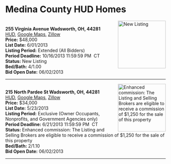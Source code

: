 # Medina County HUD Homes

[<img alt="New Listing" src="https://www.hudhomestore.com/pages/ImageShow.aspx?Case=412-559478" align="right" style="height:150px;">](http://www.hudhomestore.com/Listing/PropertyDetails.aspx?caseNumber=412-559478)  
**255 Virginia Avenue Wadsworth, OH, 44281**  
[HUD](http://www.hudhomestore.com/Listing/PropertyDetails.aspx?caseNumber=412-559478), [Google Maps](http://maps.google.com/maps?q=255+Virginia+Avenue+Wadsworth%2C+OH%2C+44281), [Zillow](http://www.zillow.com/homes/255+Virginia+Avenue+Wadsworth%2C+OH%2C+44281/)  
**Price:** $48,000  
**List Date:** 6/01/2013  
**Listing Period:** Extended (All Bidders)  
**Period Deadline:** 10/16/2013 11:59:59 PM  CT  
**Status:** New Listing  
**Bed/Bath:** 4/1.00  
**Bid Open Date:** 06/02/2013

***

[<img alt="Enhanced commission: The Listing and Selling Brokers are eligible to receive a commission of $1,250 for the sale of this property" src="https://www.hudhomestore.com/pages/ImageShow.aspx?Case=412-583052" align="right" style="height:150px;">](http://www.hudhomestore.com/Listing/PropertyDetails.aspx?caseNumber=412-583052)  
**215 North Pardee St Wadsworth, OH, 44281**  
[HUD](http://www.hudhomestore.com/Listing/PropertyDetails.aspx?caseNumber=412-583052), [Google Maps](http://maps.google.com/maps?q=215+North+Pardee+St+Wadsworth%2C+OH%2C+44281), [Zillow](http://www.zillow.com/homes/215+North+Pardee+St+Wadsworth%2C+OH%2C+44281/)  
**Price:** $34,000  
**List Date:** 5/23/2013  
**Listing Period:** Exclusive (Owner Occupants, Nonprofits, and Government Agencies only)  
**Period Deadline:** 6/21/2013 11:59:59 PM  CT  
**Status:** Enhanced commission: The Listing and Selling Brokers are eligible to receive a commission of $1,250 for the sale of this property  
**Bed/Bath:** 2/1.10  
**Bid Open Date:** 06/02/2013

***

